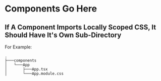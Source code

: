 # Components Go Here

## If A Component Imports Locally Scoped CSS, It Should Have It's Own Sub-Directory

For Example:

```
.
├───components
│   └───App
│       ├───App.tsx
│       └───App.module.css
```
